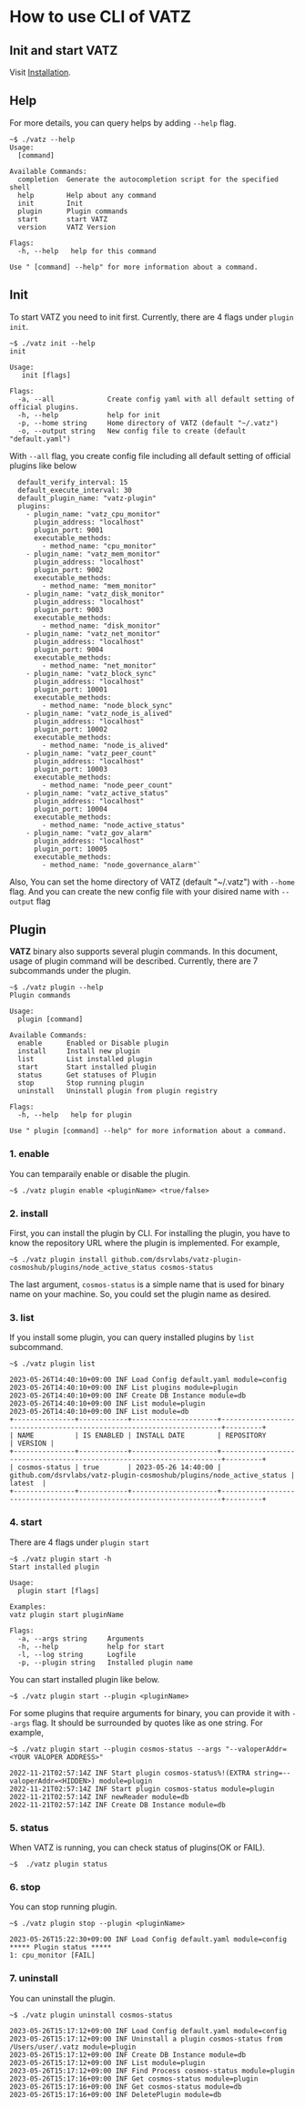 # How to use CLI of VATZ

## Init and start VATZ

Visit [Installation](./installation.md).


## Help
For more details, you can query helps by adding `--help` flag. 
```
~$ ./vatz --help
Usage:
  [command]

Available Commands:
  completion  Generate the autocompletion script for the specified shell
  help        Help about any command
  init        Init
  plugin      Plugin commands
  start       start VATZ
  version     VATZ Version

Flags:
  -h, --help   help for this command

Use " [command] --help" for more information about a command.
```


## Init
To start VATZ you need to init first. Currently, there are 4 flags under `plugin init`. 
```
~$ ./vatz init --help
init

Usage:
   init [flags]

Flags:
  -a, --all             Create config yaml with all default setting of official plugins.
  -h, --help            help for init
  -p, --home string     Home directory of VATZ (default "~/.vatz")
  -o, --output string   New config file to create (default "default.yaml")
```
With `--all` flag, you create config file including all default setting of official plugins like below 

```
  default_verify_interval: 15
  default_execute_interval: 30
  default_plugin_name: "vatz-plugin"
  plugins:
    - plugin_name: "vatz_cpu_monitor"
      plugin_address: "localhost"
      plugin_port: 9001
      executable_methods:
        - method_name: "cpu_monitor"
    - plugin_name: "vatz_mem_monitor"
      plugin_address: "localhost"
      plugin_port: 9002
      executable_methods:
        - method_name: "mem_monitor"
    - plugin_name: "vatz_disk_monitor"
      plugin_address: "localhost"
      plugin_port: 9003
      executable_methods:
        - method_name: "disk_monitor"
    - plugin_name: "vatz_net_monitor"
      plugin_address: "localhost"
      plugin_port: 9004
      executable_methods:
        - method_name: "net_monitor"
    - plugin_name: "vatz_block_sync"
      plugin_address: "localhost"
      plugin_port: 10001
      executable_methods:
        - method_name: "node_block_sync"
    - plugin_name: "vatz_node_is_alived"
      plugin_address: "localhost"
      plugin_port: 10002
      executable_methods:
        - method_name: "node_is_alived"
    - plugin_name: "vatz_peer_count"
      plugin_address: "localhost"
      plugin_port: 10003
      executable_methods:
        - method_name: "node_peer_count"
    - plugin_name: "vatz_active_status"
      plugin_address: "localhost"
      plugin_port: 10004
      executable_methods:
        - method_name: "node_active_status"
    - plugin_name: "vatz_gov_alarm"
      plugin_address: "localhost"
      plugin_port: 10005
      executable_methods:
        - method_name: "node_governance_alarm"`
```

Also, You can set the home directory of VATZ (default "~/.vatz") with `--home` flag.
And you can create the new config file with your disired name with `--output` flag


## Plugin

  **VATZ** binary also supports several plugin commands. In this document, usage of plugin command will be described. Currently, there are 7 subcommands under the plugin. 

  ```
  ~$ ./vatz plugin --help
  Plugin commands

  Usage:
    plugin [command]

  Available Commands:
    enable      Enabled or Disable plugin
    install     Install new plugin
    list        List installed plugin
    start       Start installed plugin
    status      Get statuses of Plugin
    stop        Stop running plugin
    uninstall   Uninstall plugin from plugin registry

  Flags:
    -h, --help   help for plugin

  Use " plugin [command] --help" for more information about a command.
  ```
  ### 1. enable
  You can temparaily enable or disable the plugin.
  ```
  ~$ ./vatz plugin enable <pluginName> <true/false>
  ```
  ### 2. install
  
  First, you can install the plugin by CLI. For installing the plugin, you have to know the repository URL where the plugin is implemented.
  For example, 
  ```
  ~$ ./vatz plugin install github.com/dsrvlabs/vatz-plugin-cosmoshub/plugins/node_active_status cosmos-status
  ```

  The last argument, `cosmos-status` is a simple name that is used for binary name on your machine. So, you could set the plugin name as desired.
  ### 3. list
  If you install some plugin, you can query installed plugins by `list` subcommand.

  ```
  ~$ ./vatz plugin list
  ```
  ```
  2023-05-26T14:40:10+09:00 INF Load Config default.yaml module=config
  2023-05-26T14:40:10+09:00 INF List plugins module=plugin
  2023-05-26T14:40:10+09:00 INF Create DB Instance module=db
  2023-05-26T14:40:10+09:00 INF List module=plugin
  2023-05-26T14:40:10+09:00 INF List module=db
  +---------------+------------+---------------------+----------------------------------------------------------------------+---------+
  | NAME          | IS ENABLED | INSTALL DATE        | REPOSITORY                                                           | VERSION |
  +---------------+------------+---------------------+----------------------------------------------------------------------+---------+
  | cosmos-status | true       | 2023-05-26 14:40:00 | github.com/dsrvlabs/vatz-plugin-cosmoshub/plugins/node_active_status | latest  |
  +---------------+------------+---------------------+----------------------------------------------------------------------+---------+
  ```
  ### 4. start
  There are 4 flags under `plugin start`

  ```
  ~$ ./vatz plugin start -h
  Start installed plugin

  Usage:
    plugin start [flags]

  Examples:
  vatz plugin start pluginName

  Flags:
    -a, --args string     Arguments
    -h, --help            help for start
    -l, --log string      Logfile
    -p, --plugin string   Installed plugin name
  ```

  You can start installed plugin like below.
  ```
  ~$ ./vatz plugin start --plugin <pluginName>
  ```
  For some plugins that require arguments for binary, you can provide it with `--args` flag. It should be surrounded by quotes like as one string. For example,

  ```
  ~$ ./vatz plugin start --plugin cosmos-status --args "--valoperAddr=<YOUR VALOPER ADDRESS>" 
  ```

  ```
  2022-11-21T02:57:14Z INF Start plugin cosmos-status%!(EXTRA string=--valoperAddr=<HIDDEN>) module=plugin
  2022-11-21T02:57:14Z INF Start plugin cosmos-status module=plugin
  2022-11-21T02:57:14Z INF newReader module=db
  2022-11-21T02:57:14Z INF Create DB Instance module=db
  ```

### 5. status
When VATZ is running, you can check status of plugins(OK or FAIL).

  ```
  ~$  ./vatz plugin status
  ```

### 6. stop
You can stop running plugin.
  ```
  ~$ ./vatz plugin stop --plugin <pluginName>
  ```
  ```
  2023-05-26T15:22:30+09:00 INF Load Config default.yaml module=config
  ***** Plugin status *****
  1: cpu_monitor [FAIL]
  ```
### 7. uninstall
You can uninstall the plugin.

  ```
  ~$ ./vatz plugin uninstall cosmos-status
  ```
  ```
  2023-05-26T15:17:12+09:00 INF Load Config default.yaml module=config
  2023-05-26T15:17:12+09:00 INF Uninstall a plugin cosmos-status from /Users/user/.vatz module=plugin
  2023-05-26T15:17:12+09:00 INF Create DB Instance module=db
  2023-05-26T15:17:12+09:00 INF List module=plugin
  2023-05-26T15:17:12+09:00 INF Find Process cosmos-status module=plugin
  2023-05-26T15:17:16+09:00 INF Get cosmos-status module=plugin
  2023-05-26T15:17:16+09:00 INF Get cosmos-status module=db
  2023-05-26T15:17:16+09:00 INF DeletePlugin module=db
  ```
